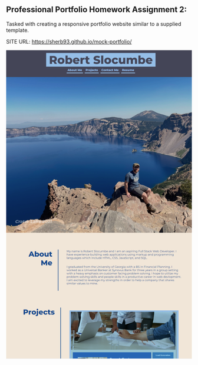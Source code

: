 ## Professional Portfolio Homework Assignment 2:

Tasked with creating a responsive portfolio website similar to a supplied template.

SITE URL: https://sherb93.github.io/mock-portfolio/

![screenshot](./assets/images/portfolio%20screenshot.PNG)
